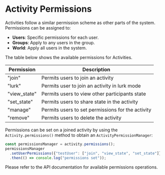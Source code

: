 # Activity Permissions

Activities follow a similar permission scheme as other parts of the system. Permissions can be assigned to:

* **Users**: Specific permissions for each user.
* **Groups**: Apply to any users in the group.
* **World**: Apply all users in the system.

The table below shows the available permissions for Activities.

| Permission | Description |
| --- | --- |
| "join" | Permits users to join an activity |
| "lurk" | Permits user to join an activity in lurk mode |
| "view_state" | Permits users to view other participants state |
| "set_state" | Permits users to share state in the activity |
| "manage" | Permits users to set permissions for the activity |
| "remove" | Permits users to delete the activity |

Permissions can be set on a joined activity by using the `Activity.permissions()` method to obtain an `ActivityPermissionManager`:

```js
const permissionsManager = activity.permissions();
permissionsManager
  .setUserPermissions({"testUser": ["join", "view_state", "set_state"]})
  .then(() => console.log("permissions set"));
```

Please refer to the API documentation for available permissions operations.